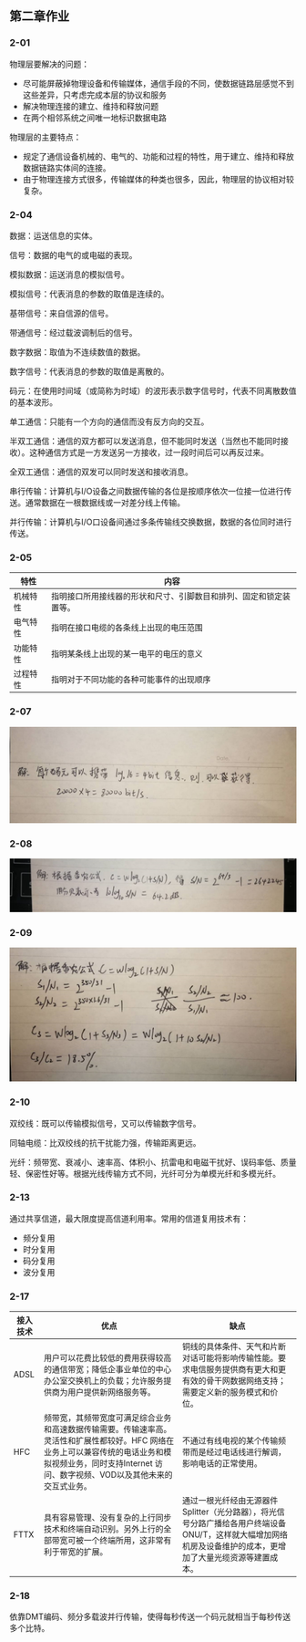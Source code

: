 ## 第二章作业



### 2-01

物理层要解决的问题：

* 尽可能屏蔽掉物理设备和传输媒体，通信手段的不同，使数据链路层感觉不到这些差异，只考虑完成本层的协议和服务
* 解决物理连接的建立、维持和释放问题
* 在两个相邻系统之间唯一地标识数据电路

物理层的主要特点：

* 规定了通信设备机械的、电气的、功能和过程的特性，用于建立、维持和释放数据链路实体间的连接。
* 由于物理连接方式很多，传输媒体的种类也很多，因此，物理层的协议相对较复杂。



### 2-04

数据：运送信息的实体。

信号：数据的电气的或电磁的表现。

模拟数据：运送消息的模拟信号。

模拟信号：代表消息的参数的取值是连续的。

基带信号：来自信源的信号。

带通信号：经过载波调制后的信号。

数字数据：取值为不连续数值的数据。

数字信号：代表消息的参数的取值是离散的。

码元：在使用时间域（或简称为时域）的波形表示数字信号时，代表不同离散数值的基本波形。

单工通信：只能有一个方向的通信而没有反方向的交互。

半双工通信：通信的双方都可以发送消息，但不能同时发送（当然也不能同时接收）。这种通信方式是一方发送另一方接收，过一段时间后可以再反过来。

全双工通信：通信的双发可以同时发送和接收消息。

串行传输：计算机与I/O设备之间数据传输的各位是按顺序依次一位接一位进行传送。通常数据在一根数据线或一对差分线上传输。

并行传输：计算机与I/O口设备间通过多条传输线交换数据，数据的各位同时进行传送。



### 2-05

| 特性     | 内容                                                         |
| -------- | ------------------------------------------------------------ |
| 机械特性 | 指明接口所用接线器的形状和尺寸、引脚数目和排列、固定和锁定装置等。 |
| 电气特性 | 指明在接口电缆的各条线上出现的电压范围                       |
| 功能特性 | 指明某条线上出现的某一电平的电压的意义                       |
| 过程特性 | 指明对于不同功能的各种可能事件的出现顺序                     |



### 2-07

![001](assets/%E7%AC%AC%E4%BA%8C%E7%AB%A0%E4%BD%9C%E4%B8%9A/001.jpg)



### 2-08

![image-20200921232657372](assets/%E7%AC%AC%E4%BA%8C%E7%AB%A0%E4%BD%9C%E4%B8%9A/image-20200921232657372.png)



### 2-09

![image-20200921232727079](assets/%E7%AC%AC%E4%BA%8C%E7%AB%A0%E4%BD%9C%E4%B8%9A/image-20200921232727079.png)



### 2-10

双绞线：既可以传输模拟信号，又可以传输数字信号。

同轴电缆：比双绞线的抗干扰能力强，传输距离更远。

光纤：频带宽、衰减小、速率高、体积小、抗雷电和电磁干扰好、误码率低、质量轻、保密性好等。根据光线传输方式不同，光纤可分为单模光纤和多模光纤。



### 2-13

通过共享信道，最大限度提高信道利用率。常用的信道复用技术有：

* 频分复用
* 时分复用
* 码分复用
* 波分复用



### 2-17

| 接入技术 | 优点                                                         | 缺点                                                         |
| -------- | ------------------------------------------------------------ | ------------------------------------------------------------ |
| ADSL     | 用户可以花费比较低的费用获得较高的通信带宽；降低企事业单位的中心办公室交换机上的负载；允许服务提供商为用户提供新网络服务等。 | 铜线的具体条件、天气和片断对话可能将影响传输性能。要求电信服务提供商有更大和更有效的骨干网数据网络支持；需要定义新的服务模式和价位。 |
| HFC      | 频带宽，其频带宽度可满足综合业务和高速数据传输需要。传输速率高。灵活性和扩展性都较好。HFC 网络在业务上可以兼容传统的电话业务和模拟视频业务，同时支持Internet 访问、数字视频、VOD以及其他未来的交互式业务。 | 不通过有线电视的某个传输频带而是经过电话线进行解调，影响电话的正常使用。 |
| FTTX     | 具有容易管理、没有复杂的上行同步技术和终端自动识别。另外上行的全部带宽可被一个终端所用，这非常有利于带宽的扩展。 | 通过一根光纤经由无源器件Splitter（光分路器），将光信号分路广播给各用户终端设备ONU/T，这样就大幅增加网络机房及设备维护的成本，更增加了大量光缆资源等建置成本。 |



### 2-18

依靠DMT编码、频分多载波并行传输，使得每秒传送一个码元就相当于每秒传送多个比特。